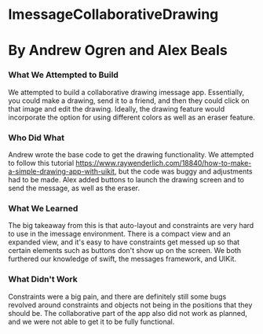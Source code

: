 # ImessageCollaborativeDrawing
# By Andrew Ogren and Alex Beals

### What We Attempted to Build
We attempted to build a collaborative drawing imessage app. Essentially, you could make a drawing, send it to a friend, and then they could click 
on that image and edit the drawing. Ideally, the drawing feature would incorporate the option for using different colors as well as an eraser feature.

### Who Did What
Andrew wrote the base code to get the drawing functionality. We attempted to follow this tutorial https://www.raywenderlich.com/18840/how-to-make-a-simple-drawing-app-with-uikit, but
the code was buggy and adjustments had to be made. Alex added buttons to launch the drawing screen and to send the message, as well as the eraser.

### What We Learned
The big takeaway from this is that auto-layout and constraints are very hard to use in the imessage environment. There is a compact view and
an expanded view, and it's easy to have constraints get messed up so that certain elements such as buttons don't show up on the screen. We both furthered
our knowledge of swift, the messages framework, and UIKit.

### What Didn't Work
Constraints were a big pain, and there are definitely still some bugs revolved around constraints and objects not being in the positions that they
should be. The collaborative part of the app also did not work as planned, and we were not able to get it to be fully functional. 
